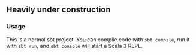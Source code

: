## Heavily under construction

### Usage

This is a normal sbt project. You can compile code with `sbt compile`, run it with `sbt run`, and `sbt console` will start a Scala 3 REPL.
